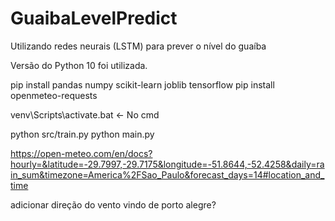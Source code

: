 # GuaibaLevelPredict
Utilizando redes neurais (LSTM) para prever o nível do guaíba


Versão do Python 10 foi utilizada.

pip install pandas numpy scikit-learn joblib tensorflow
pip install openmeteo-requests

venv\Scripts\activate.bat     <- No cmd


python src/train.py
python main.py

https://open-meteo.com/en/docs?hourly=&latitude=-29.7997,-29.7175&longitude=-51.8644,-52.4258&daily=rain_sum&timezone=America%2FSao_Paulo&forecast_days=14#location_and_time

adicionar direção do vento vindo de porto alegre?